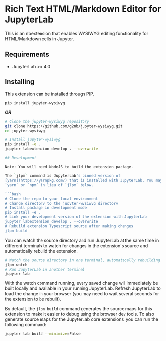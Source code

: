 # Rich Text HTML/Markdown Editor for JupyterLab

This is an nbextension that enables WYSIWYG editing functionality for HTML/Markdown cells in Jupyter.

## Requirements

* JupyterLab >= 4.0

## Installing

This extension can be installed through PIP.

```bash
pip install jupyter-wysiwyg
```

***OR***

```bash
# Clone the jupyter-wysiwyg repository
git clone https://github.com/g2nb/jupyter-wysiwyg.git
cd jupyter-wysiwyg 

# Install jupyter-wysiwyg
pip install -e .
jupyter labextension develop . --overwrite

## Development

Note: You will need NodeJS to build the extension package.

The `jlpm` command is JupyterLab's pinned version of
[yarn](https://yarnpkg.com/) that is installed with JupyterLab. You may use
`yarn` or `npm` in lieu of `jlpm` below.

```bash
# Clone the repo to your local environment
# Change directory to the jupyter-wysiwyg directory
# Install package in development mode
pip install -e .
# Link your development version of the extension with JupyterLab
jupyter labextension develop . --overwrite
# Rebuild extension Typescript source after making changes
jlpm build
```

You can watch the source directory and run JupyterLab at the same time in different terminals to watch for changes in the extension's source and automatically rebuild the extension.

```bash
# Watch the source directory in one terminal, automatically rebuilding when needed
jlpm watch
# Run JupyterLab in another terminal
jupyter lab
```

With the watch command running, every saved change will immediately be built locally and available in your running JupyterLab. Refresh JupyterLab to load the change in your browser (you may need to wait several seconds for the extension to be rebuilt).

By default, the `jlpm build` command generates the source maps for this extension to make it easier to debug using the browser dev tools. To also generate source maps for the JupyterLab core extensions, you can run the following command:

```bash
jupyter lab build --minimize=False
```

